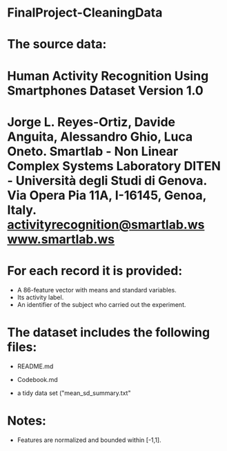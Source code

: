 # FinalProject-CleaningData

The source data:
==================================================================
Human Activity Recognition Using Smartphones Dataset
Version 1.0
==================================================================
Jorge L. Reyes-Ortiz, Davide Anguita, Alessandro Ghio, Luca Oneto.
Smartlab - Non Linear Complex Systems Laboratory
DITEN - Università degli Studi di Genova.
Via Opera Pia 11A, I-16145, Genoa, Italy.
activityrecognition@smartlab.ws
www.smartlab.ws
==================================================================


For each record it is provided:
======================================

- A 86-feature vector with means and standard variables.
- Its activity label. 
- An identifier of the subject who carried out the experiment.

The dataset includes the following files:
=========================================

- README.md

- Codebook.md

- a tidy data set ("mean_sd_summary.txt"


Notes: 
======
- Features are normalized and bounded within [-1,1].



